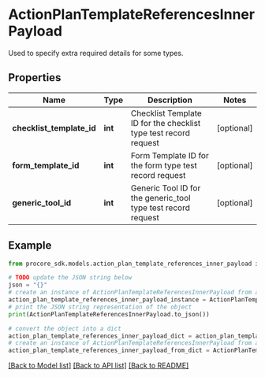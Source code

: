 # ActionPlanTemplateReferencesInnerPayload

Used to specify extra required details for some types.

## Properties

Name | Type | Description | Notes
------------ | ------------- | ------------- | -------------
**checklist_template_id** | **int** | Checklist Template ID for the checklist type test record request | [optional] 
**form_template_id** | **int** | Form Template ID for the form type test record request | [optional] 
**generic_tool_id** | **int** | Generic Tool ID for the generic_tool type test record request | [optional] 

## Example

```python
from procore_sdk.models.action_plan_template_references_inner_payload import ActionPlanTemplateReferencesInnerPayload

# TODO update the JSON string below
json = "{}"
# create an instance of ActionPlanTemplateReferencesInnerPayload from a JSON string
action_plan_template_references_inner_payload_instance = ActionPlanTemplateReferencesInnerPayload.from_json(json)
# print the JSON string representation of the object
print(ActionPlanTemplateReferencesInnerPayload.to_json())

# convert the object into a dict
action_plan_template_references_inner_payload_dict = action_plan_template_references_inner_payload_instance.to_dict()
# create an instance of ActionPlanTemplateReferencesInnerPayload from a dict
action_plan_template_references_inner_payload_from_dict = ActionPlanTemplateReferencesInnerPayload.from_dict(action_plan_template_references_inner_payload_dict)
```
[[Back to Model list]](../README.md#documentation-for-models) [[Back to API list]](../README.md#documentation-for-api-endpoints) [[Back to README]](../README.md)


